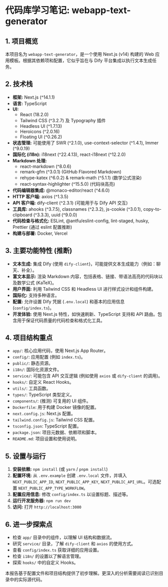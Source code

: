 # 代码库学习笔记: webapp-text-generator

## 1. 项目概览

本项目名为 `webapp-text-generator`，是一个使用 Next.js (v14) 构建的 Web 应用模板。根据其依赖项和配置，它似乎旨在与 Dify 平台集成以执行文本生成任务。

## 2. 技术栈

*   **框架:** Next.js (^14.1.1)
*   **语言:** TypeScript
*   **UI:**
    *   React (18.2.0)
    *   Tailwind CSS (^3.2.7) 及 Typography 插件
    *   Headless UI (^1.7.13)
    *   Heroicons (^2.0.16)
    *   Floating UI (^0.26.2)
*   **状态管理:** 可能使用了 SWR (^2.1.0), use-context-selector (^1.4.1), Immer (^9.0.19)
*   **国际化 (i18n):** i18next (^22.4.13), react-i18next (^12.2.0)
*   **Markdown 处理:**
    *   react-markdown (^8.0.6)
    *   remark-gfm (^3.0.1) (GitHub Flavored Markdown)
    *   rehype-katex (^6.0.2) & remark-math (^5.1.1) (数学公式渲染)
    *   react-syntax-highlighter (^15.5.0) (代码块高亮)
*   **代码编辑器集成:** @monaco-editor/react (^4.6.0)
*   **HTTP 客户端:** axios (^1.3.5)
*   **API 客户端:** dify-client (^2.3.1) (可能用于与 Dify API 交互)
*   **工具库:** ahooks (^3.7.5), classnames (^2.3.2), js-cookie (^3.0.1), copy-to-clipboard (^3.3.3), uuid (^9.0.0)
*   **代码检查与格式化:** ESLint, @antfu/eslint-config, lint-staged, husky, Prettier (通过 eslint 配置推断)
*   **构建与部署:** Docker, Vercel

## 3. 主要功能特性 (推断)

*   **文本生成:** 集成 Dify (使用 `dify-client`)，可能提供文本生成能力（例如：聊天、补全）。
*   **富文本显示:** 渲染 Markdown 内容，包括表格、链接、带语法高亮的代码块以及数学公式 (KaTeX)。
*   **用户界面:** 利用 Tailwind CSS 和 Headless UI 进行样式设计和组件构建。
*   **国际化:** 支持多种语言。
*   **配置:** 允许设置 Dify 凭据 (`.env.local`) 和基本的应用信息 (`config/index.ts`)。
*   **开发体验:** 使用 Next.js 特性，如快速刷新、TypeScript 支持和 API 路由。包含用于保证代码质量的代码检查和格式化工具。

## 4. 项目结构重点

*   `app/`: 核心应用代码，使用 Next.js App Router。
*   `config/`: 应用配置 (例如 `index.ts`)。
*   `public/`: 静态资源。
*   `i18n/`: 国际化资源文件。
*   `service/`: 可能包含 API 交互逻辑 (例如使用 `axios` 或 `dify-client` 的调用)。
*   `hooks/`: 自定义 React Hooks。
*   `utils/`: 工具函数。
*   `types/`: TypeScript 类型定义。
*   `components/`: (推测) 可复用的 UI 组件。
*   `Dockerfile`: 用于构建 Docker 镜像的配置。
*   `next.config.js`: Next.js 配置。
*   `tailwind.config.js`: Tailwind CSS 配置。
*   `tsconfig.json`: TypeScript 配置。
*   `package.json`: 项目元数据、依赖项和脚本。
*   `README.md`: 项目设置和使用说明。

## 5. 设置与运行

1.  **安装依赖:** `npm install` (或 `yarn` / `pnpm install`)
2.  **配置环境:** 从 `.env.example` 创建 `.env.local` 文件，并填入 `NEXT_PUBLIC_APP_ID`, `NEXT_PUBLIC_APP_KEY`, `NEXT_PUBLIC_API_URL`。可选配置 `NEXT_PUBLIC_APP_TYPE_WORKFLOW`。
3.  **配置应用信息:** 修改 `config/index.ts` 以设置标题、描述等。
4.  **运行开发服务器:** `npm run dev`
5.  **访问:** 打开 `http://localhost:3000`

## 6. 进一步探索点

*   检查 `app/` 目录中的组件，以理解 UI 结构和数据流。
*   研究 `service/` 目录，了解 `dify-client` 和 `axios` 的使用方式。
*   查看 `config/index.ts` 获取详细的应用设置。
*   检查 `i18n/` 的设置以了解语言管理。
*   探索 `hooks/` 中的自定义 Hooks。

本报告基于配置文件和项目结构提供了初步理解。更深入的分析需要阅读已识别目录中的实际源代码。 